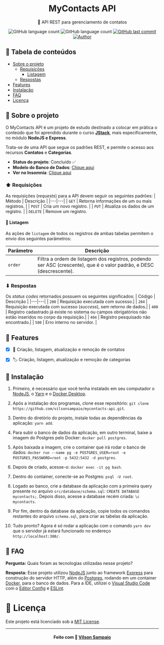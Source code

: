 <h1 align="center">MyContacts API</h1>
<p align="center">📳 API REST para gerenciamento de contatos</p>

<p align="center">
  <img alt="GitHub language count" src="https://img.shields.io/github/languages/count/vilsonsampaio/mycontacts-api.svg?color=5061FC">

  <img alt="GitHub language count" src="https://img.shields.io/github/languages/top/vilsonsampaio/mycontacts-api.svg?color=5061FC">

  <a href="https://github.com/vilsonsampaio/mycontacts-api/commits/main">
    <img alt="GitHub last commit" src="https://img.shields.io/github/last-commit/vilsonsampaio/mycontacts-api.svg?color=5061FC">
  </a>

  <a href="https://github.com/vilsonsampaio/">
    <img alt="Author" src="https://img.shields.io/badge/author-Vilson%20Sampaio-5061FC">
  </a>
</p>


## 📌 Tabela de conteúdos

* [Sobre o projeto](#-sobre-o-projeto)
  * [Requisições](#-requisições)
    * [Listagem](#-listagem)
  * [Respostas](#-respostas)
* [Features](#-features)
* [Instalação](#-instalação)
* [FAQ](#-faq)
* [Licença](#-licença)


## 📝 Sobre o projeto

O MyContacts API é um projeto de estudo destinado a colocar em prática o conteúdo que foi aprendido durante o curso [**JStack**](https://jstack.com.br/), mais especificamente, no módulo **NodeJS e Express**.

Trata-se de uma API que segue os padrões REST, e permite o acesso aos recursos **Contatos** e **Categorias**.
  * **Status do projeto**: Concluído ✅
  * **Modelo do Banco de Dados**: [Clique aqui](https://dbdiagram.io/d/61d764a6f8370f0a2edff401)
  * **Ver no Insomnia**: [Clique aqui](https://insomnia.rest/run/?label=MyContacts%20API&uri=https%3A%2F%2Fraw.githubusercontent.com%2Fvilsonsampaio%2Fmycontacts-api%2Fmain%2Finsomnia-schema.json)

### ⬆ Requisições

As requisições (*requests*) para a API devem seguir os seguintes padrões:
| Método | Descrição |
|---|---|
| `GET` | Retorna informações de um ou mais registros. |
| `POST` | Cria um novo registro. |
| `PUT` | Atualiza os dados de um registro. |
| `DELETE` | Remove um registro.

#### 🏅 Listagem
As ações de `listagem` de todos os registros de ambas tabelas permitem o envio dos seguintes parâmetros:

| Parâmetro | Descrição |
|---|---|
| `order` | Filtra a ordem de listagem dos registros, podendo ser ASC (crescente), que é o valor padrão, e DESC (descrescente). |

### ⬇ Respostas

Os *status codes* retornados possuem os seguintes significados:
| Código | Descrição |
|---|---|
| `200` | Requisição executada com sucesso.|
| `204` | Requisição executada com sucesso (*success*), sem retorno de dados.|
| `400` | Registro cadastrado já existe no sistema ou campos obrigatórios não estão inseridos no corpo da requisição.|
| `404` | Registro pesquisado não encontrado.|
| `500` | Erro interno no servidor. |


## 🚀 Features
- [x] 📲 Criação, listagem, atualização e remoção de contatos
- [x] 🏷 Criação, listagem, atualização e remoção de categorias


## 👷 Instalação
1. Primeiro, é necessário que você tenha instalado em seu computador o [NodeJS](https://nodejs.org/en/docs/), o [Yarn](https://yarnpkg.com/getting-started) e o [Docker Desktop](https://www.docker.com/get-started).

2. Após a instalação dos programas, clone esse repositório: `git clone https://github.com/vilsonsampaio/mycontacts-api.git`.

3. Dentro do diretório do projeto, instale todas as dependências da aplicação: `yarn add`.

4. Para subir o banco de dados da aplicação, em outro terminal, baixe a imagem do Postgres pelo Docker: `docker pull postgres`.

5.  Após baixada a imagem, crie o container que irá rodar o banco de dados: `docker run --name pg -e POSTGRES_USER=root -e POSTGRES_PASSWORD=root -p 5432:5432 -d postgres`.

6.  Depois de criado, acesse-o: `docker exec -it pg bash`.

7.  Dentro do container, conecte-se ao Postgres: `psql -U root`.

8.  Logado ao banco, crie a database da aplicação com a primeira query presente no arquivo `src/database/schema.sql`: `CREATE DATABASE mycontacts;`. Depois disso, acesse a database recém criada: `\c mycontacts`.

9.  Por fim, dentro da database da aplicação, copie todos os comandos restantes do arquivo `schema.sql`, para criar as tabelas da aplicação.

10. Tudo pronto? Agora é só rodar a aplicação com o comando `yarn dev` que o servidor já estará funcionado no endereço `http://localhost:300/`.


## 📮 FAQ
**Pergunta:** Quais foram as tecnologias utilizadas nesse projeto?

**Resposta:** Esse projeto utilizou [NodeJS](https://nodejs.org/) junto ao framework [Express](https://expressjs.com/) para construção do servidor HTTP, além do [Postgres](https://www.postgresql.org/), rodando em um container [Docker](https://www.docker.com/), para o banco de dados. Para a IDE, utilizei o [Visual Studio Code](https://code.visualstudio.com/#alt-downloads) com o [Editor Config](https://editorconfig.org/) e [ESLint](https://eslint.org/).


# 📕 Licença

Este projeto está licenciado sob a [MIT License](https://github.com/vilsonsampaio/mycontacts-api/blob/main/LICENSE).

---

<h4 align="center">
  Feito com 💙 <a href="https://www.linkedin.com/in/vilsonsampaio/" target="_blank">Vilson Sampaio</a>
</h4>
